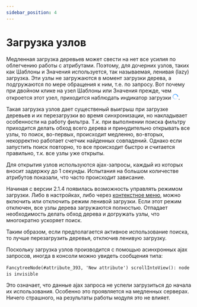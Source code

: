 ```yaml
---
sidebar_position: 4
---
```


# Загрузка узлов

Медленная загрузка деревьев может свести на нет все усилия по облегчению работы с атрибутами. Поэтому, для дочерних узлов, таких как Шаблоны и Значения используется, так называемая, ленивая (lazy) загрузка. Эти узлы не загружаются в момент загрузки дерева, а подгружаются по мере обращения к ним, т.е. по запросу. Вот почему при двойном клике на узел Шаблоны или Значения прежде, чем откроется этот узел, приходится наблюдать индикатор загрузки ![loading](/img/loading_ajax.gif).

Такая загрузка узлов дает существеный выигрыш при загрузке деревьев и их перезагрузки во время синхронизации, но накладывает особенности на работу фильтра. Т.к. при выполнении поиска фильтру приходится делать обход всего дерева и принудительно открывать все узлы, то поиск, во-первых, происходит медленно, во-вторых, некорректно работает счетчик найденных совпадений. Однако если запустить поиск повторно, то все происходит быстро и считается правильно, т.к. все узлы уже открыты.

Для открытия узлов используются ajax-запросы, каждый из которых вносит задержку до 1 секунды. Испытания на большом количестве атрибутов показали, что часто происходит зависание.

Начиная с версии 2.1.4 появилась возможность управлять режимом загрузки. Либо в настройках, либо через [контекстное меню](/module-features/context-menu.md), можно включить или отключить режим ленивой загрузки. Если этот режим отключен, все узлы дерева загружаются полностью. Отпадает необходимость делать обход дерева и догружать узлы, что многократно ускоряет поиск.

Таким образом, если предполагается активное использование поиска, то лучше перезагрузить деревья, отключив ленивую загрузку.

Поскольку загрузка узлов производится с помощью асинхронных ajax запросов, иногда в консоли можно увидеть сообщения типа:

`FancytreeNode(#attribute_393, 'New attribute') scrollIntoView(): node is invisible`

Это означает, что данные ajax запроса не успели загрузиться до начала их использования. Особенно это проявляется на медленных серверах. Ничего страшного, на результаты работы модуля это не влияет.
